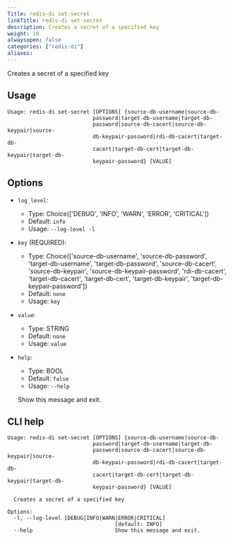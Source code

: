 ```yaml
---
Title: redis-di set-secret
linkTitle: redis-di set-secret
description: Creates a secret of a specified key
weight: 10
alwaysopen: false
categories: ["redis-di"]
aliases:
---
```


Creates a secret of a specified key

## Usage

```
Usage: redis-di set-secret [OPTIONS] {source-db-username|source-db-
                           password|target-db-username|target-db-
                           password|source-db-cacert|source-db-keypair|source-
                           db-keypair-password|rdi-db-cacert|target-db-
                           cacert|target-db-cert|target-db-keypair|target-db-
                           keypair-password} [VALUE]
```

## Options

- `log_level`:

  - Type: Choice(['DEBUG', 'INFO', 'WARN', 'ERROR', 'CRITICAL'])
  - Default: `info`
  - Usage: `--log-level
-l`

- `key` (REQUIRED):

  - Type: Choice(['source-db-username', 'source-db-password', 'target-db-username', 'target-db-password', 'source-db-cacert', 'source-db-keypair', 'source-db-keypair-password', 'rdi-db-cacert', 'target-db-cacert', 'target-db-cert', 'target-db-keypair', 'target-db-keypair-password'])
  - Default: `none`
  - Usage: `key`

- `value`:

  - Type: STRING
  - Default: `none`
  - Usage: `value`

- `help`:

  - Type: BOOL
  - Default: `false`
  - Usage: `--help`

  Show this message and exit.

## CLI help

```
Usage: redis-di set-secret [OPTIONS] {source-db-username|source-db-
                           password|target-db-username|target-db-
                           password|source-db-cacert|source-db-keypair|source-
                           db-keypair-password|rdi-db-cacert|target-db-
                           cacert|target-db-cert|target-db-keypair|target-db-
                           keypair-password} [VALUE]

  Creates a secret of a specified key

Options:
  -l, --log-level [DEBUG|INFO|WARN|ERROR|CRITICAL]
                                  [default: INFO]
  --help                          Show this message and exit.
```
